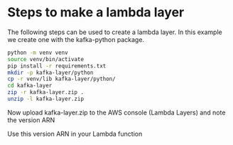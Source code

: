 # Steps to make a lambda layer

The following steps can be used to create a lambda layer. In this example we create one with the kafka-python package.


```bash
python -m venv venv
source venv/bin/activate
pip install -r requirements.txt
mkdir -p kafka-layer/python
cp -r venv/lib kafka-layer/python/
cd kafka-layer
zip -r kafka-layer.zip .
unzip -l kafka-layer.zip
```

Now upload kafka-layer.zip to the AWS console (Lambda Layers) and note the version ARN

Use this version ARN in your Lambda function